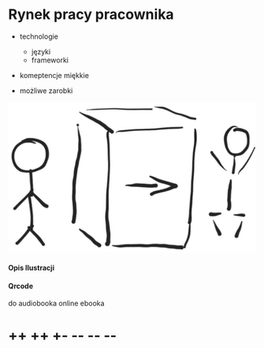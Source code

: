 #
# Rynek pracy pracownika

+ technologie
    + języki
    + frameworki

+ komeptencje miękkie    
+ możliwe zarobki


![wejście-wyjście](../img/we-wy.png)

#### Opis Ilustracji



#### Qrcode
do audiobooka online
ebooka


# ++ ++ +- -- -- --
